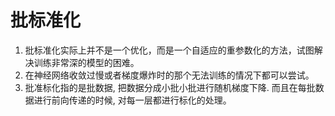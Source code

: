 # 批标准化

1. 批标准化实际上并不是一个优化，而是一个自适应的重参数化的方法，试图解决训练非常深的模型的困难。
2. 在神经网络收敛过慢或者梯度爆炸时的那个无法训练的情况下都可以尝试。
3. 批准标化指的是批数据, 把数据分成小批小批进行随机梯度下降. 而且在每批数据进行前向传递的时候, 对每一层都进行标化的处理。
